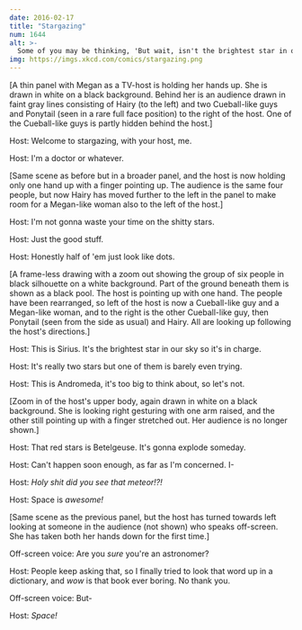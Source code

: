 ```yaml
---
date: 2016-02-17
title: "Stargazing"
num: 1644
alt: >-
  Some of you may be thinking, 'But wait, isn't the brightest star in our sky the Sun?' I think that's a great question and you should totally ask it. On the infinite tree of possible conversations spread out before us, I think that's definitely the most promising branch.
img: https://imgs.xkcd.com/comics/stargazing.png
---
```

[A thin panel with Megan as a TV-host is holding her hands up. She is drawn in white on a black background. Behind her is an audience drawn in faint gray lines consisting of Hairy (to the left) and two Cueball-like guys and Ponytail (seen in a rare full face position) to the right of the host. One of the Cueball-like guys is partly hidden behind the host.]

Host: Welcome to stargazing, with your host, me.

Host: I'm a doctor or whatever.

[Same scene as before but in a broader panel, and the host is now holding only one hand up with a finger pointing up. The audience is the same four people, but now Hairy has moved further to the left in the panel to make room for a Megan-like woman also to the left of the host.]

Host: I'm not gonna waste your time on the shitty stars.

Host: Just the good stuff.

Host: Honestly half of 'em just look like dots.

[A frame-less drawing with a zoom out showing the group of six people in black silhouette on a white background. Part of the ground beneath them is shown as a black pool. The host is pointing up with one hand. The people have been rearranged, so left of the host is now a Cueball-like guy and a Megan-like woman, and to the right is the other Cueball-like guy, then Ponytail (seen from the side as usual) and Hairy. All are looking up following the host's directions.]

Host: This is Sirius. It's the brightest star in our sky so it's in charge.

Host: It's really two stars but one of them is barely even trying.

Host: This is Andromeda, it's too big to think about, so let's not.

[Zoom in of the host's upper body, again drawn in white on a black background. She is looking right gesturing with one arm raised, and the other still pointing up with a finger stretched out. Her audience is no longer shown.]

Host: That red stars is Betelgeuse. It's gonna explode someday.

Host: Can't happen soon enough, as far as I'm concerned. I-

Host: *Holy shit did you see that meteor!?!*

Host: Space is *awesome!*

[Same scene as the previous panel, but the host has turned towards left looking at someone in the audience (not shown) who speaks off-screen. She has taken both her hands down for the first time.]

Off-screen voice: Are you *sure* you're an astronomer?

Host: People keep asking that, so I finally tried to look that word up in a dictionary, and *wow* is that book ever boring. No thank you.

Off-screen voice: But-

Host: *Space!*